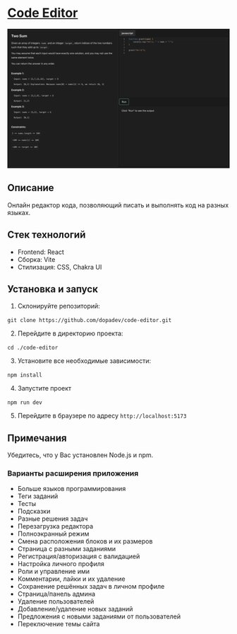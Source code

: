 # <a href="https://code-editor-2a054.web.app" target="_blank" rel="noreferrer">Code Editor</a>

![Code Editor preview](https://github.com/dopadev/code-editor/raw/main/preview/code-editor.png)

## Описание

Онлайн редактор кода, позволяющий писать и выполнять код на разных языках.

## Стек технологий

- Frontend: React
- Сборка: Vite
- Стилизация: CSS, Chakra UI

## Установка и запуск

1. Склонируйте репозиторий:

`git clone https://github.com/dopadev/code-editor.git`

2. Перейдите в директорию проекта:

`cd ./code-editor`

3. Установите все необходимые зависимости:

`npm install`

4. Запустите проект

`npm run dev`

5. Перейдите в браузере по адресу `http://localhost:5173`

## Примечания

Убедитесь, что у Вас установлен Node.js и npm.

### Варианты расширения приложения

- Больше языков программирования
- Теги заданий
- Тесты
- Подсказки
- Разные решения задач
- Перезагрузка редактора
- Полноэкранный режим
- Смена расположения блоков и их размеров
- Страница с разными заданиями
- Регистрация/авторизация с валидацией
- Настройка личного профиля
- Роли и управление ими
- Комментарии, лайки и их удаление
- Сохранение решённых задач в личном профиле
- Страница/панель админа
- Удаление пользователей
- Добавление/удаление новых заданий
- Предложения с новыми заданиями от пользователей
- Переключение темы сайта
